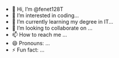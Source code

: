 - 👋 Hi, I’m @fenet128T
- 👀 I’m interested in coding...
- 🌱 I’m currently learning my degree in IT...
- 💞️ I’m looking to collaborate on ...
- 📫 How to reach me ...
- 😄 Pronouns: ...
- ⚡ Fun fact: ...
  
<!---
fenet128T/fenet128T is a ✨ special ✨ repository because its `README.md` (this file) appears on your GitHub profile.
You can click the Preview link to take a look at your changes.
--->
